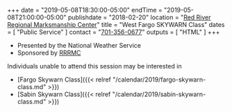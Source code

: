 +++
date = "2019-05-08T18:30:00-05:00"
endTime = "2019-05-08T21:00:00-05:00"
publishdate = "2018-02-20"
location = "[Red River Regional Marksmanship Center](/places/red-river-regional-marksmanship-center/)"
title = "West Fargo SKYWARN Class"
dates = [ "Public Service" ]
contact = "[701-356-0677](tel:701-356-0677)"
outputs = [ "HTML" ]
+++
* Presented by the National Weather Service
* Sponsored by [RRRMC](http://www.rrrmc.com/)

Individuals unable to attend this session may be interested in

* [Fargo Skywarn Class]({{< relref "/calendar/2019/fargo-skywarn-class.md" >}})
* [Sabin Skywarn Class]({{< relref "/calendar/2019/sabin-skywarn-class.md" >}})

